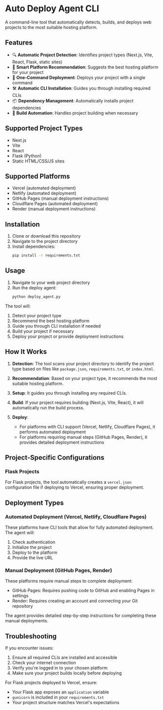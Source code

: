 # Auto Deploy Agent CLI

A command-line tool that automatically detects, builds, and deploys web projects to the most suitable hosting platform.

## Features

- 🔍 **Automatic Project Detection**: Identifies project types (Next.js, Vite, React, Flask, static sites)
- 🤖 **Smart Platform Recommendation**: Suggests the best hosting platform for your project
- 🚀 **One-Command Deployment**: Deploys your project with a single command
- 🛠️ **Automatic CLI Installation**: Guides you through installing required CLIs
- 📦 **Dependency Management**: Automatically installs project dependencies
- 🔧 **Build Automation**: Handles project building when necessary

## Supported Project Types

- Next.js
- Vite
- React
- Flask (Python)
- Static HTML/CSS/JS sites

## Supported Platforms

- Vercel (automated deployment)
- Netlify (automated deployment)
- GitHub Pages (manual deployment instructions)
- Cloudflare Pages (automated deployment)
- Render (manual deployment instructions)

## Installation

1. Clone or download this repository
2. Navigate to the project directory
3. Install dependencies:
   ```bash
   pip install -r requirements.txt
   ```

## Usage

1. Navigate to your web project directory
2. Run the deploy agent:
   ```bash
   python deploy_agent.py
   ```

The tool will:
1. Detect your project type
2. Recommend the best hosting platform
3. Guide you through CLI installation if needed
4. Build your project if necessary
5. Deploy your project or provide deployment instructions

## How It Works

1. **Detection**: The tool scans your project directory to identify the project type based on files like `package.json`, `requirements.txt`, or `index.html`.

2. **Recommendation**: Based on your project type, it recommends the most suitable hosting platform.

3. **Setup**: It guides you through installing any required CLIs.

4. **Build**: If your project requires building (Next.js, Vite, React), it will automatically run the build process.

5. **Deploy**: 
   - For platforms with CLI support (Vercel, Netlify, Cloudflare Pages), it performs automated deployment
   - For platforms requiring manual steps (GitHub Pages, Render), it provides detailed deployment instructions

## Project-Specific Configurations

### Flask Projects

For Flask projects, the tool automatically creates a `vercel.json` configuration file if deploying to Vercel, ensuring proper deployment.

## Deployment Types

### Automated Deployment (Vercel, Netlify, Cloudflare Pages)
These platforms have CLI tools that allow for fully automated deployment. The agent will:
1. Check authentication
2. Initialize the project
3. Deploy to the platform
4. Provide the live URL

### Manual Deployment (GitHub Pages, Render)
These platforms require manual steps to complete deployment:
- GitHub Pages: Requires pushing code to GitHub and enabling Pages in settings
- Render: Requires creating an account and connecting your Git repository

The agent provides detailed step-by-step instructions for completing these manual deployments.

## Troubleshooting

If you encounter issues:

1. Ensure all required CLIs are installed and accessible
2. Check your internet connection
3. Verify you're logged in to your chosen platform
4. Make sure your project builds locally before deploying

For Flask projects deployed to Vercel, ensure:
- Your Flask app exposes an `application` variable
- `gunicorn` is included in your `requirements.txt`
- Your project structure matches Vercel's expectations